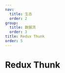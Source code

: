 ```yaml
---
nav:
  title: 生态
  order: 2
group:
  title: 数据流
  order: 3
title: Redux Thunk
order: 5
---
```


# Redux Thunk